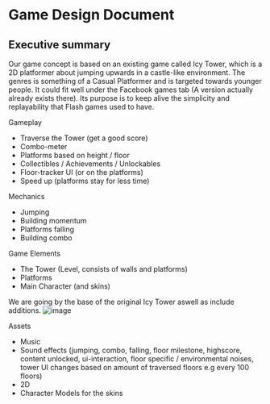 # Game Design Document

## Executive summary

Our game concept is based on an existing game called Icy Tower, which is a 2D platformer about jumping upwards in a castle-like environment.
The genres is something of a Casual Platformer and is targeted towards younger people. It could fit well under the Facebook games tab (A version actually already exists there). Its purpose is to keep alive the simplicity and replayability that Flash games used to have.

Gameplay
- Traverse the Tower (get a good score)
- Combo-meter
- Platforms based on height / floor
- Collectibles / Achievements / Unlockables
- Floor-tracker UI (or on the platforms)
- Speed up (platforms stay for less time)

Mechanics
- Jumping
- Building momentum
- Platforms falling
- Building combo

Game Elements
- The Tower (Level, consists of walls and platforms)
- Platforms
- Main Character (and skins)

We are going by the base of the original Icy Tower aswell as include additions.
![image](https://github.com/Esben-Andreas-Madsen/GMD1_Icy-Tower/assets/91538845/d42b4147-1ac7-4fb4-9f5a-e59fd681b81b)


Assets
- Music
- Sound effects (jumping, combo, falling, floor milestone, highscore, content unlocked, ui-interaction, floor specific / environmental noises, tower UI changes based on amount of traversed floors e.g every 100 floors)
- 2D
- Character Models for the skins
